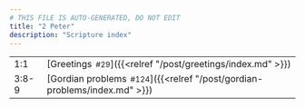 ```yaml
---
# THIS FILE IS AUTO-GENERATED, DO NOT EDIT
title: "2 Peter"
description: "Scripture index"
---
```


|  |  |
| --- | --- |
| 1:1 | [Greetings<span style="font-size:smaller; padding-left:0.5em;">#29</span>]({{<relref "/post/greetings/index.md" >}}) |
| 3:8-9 | [Gordian problems<span style="font-size:smaller; padding-left:0.5em;">#124</span>]({{<relref "/post/gordian-problems/index.md" >}}) |
